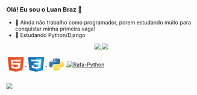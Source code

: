 ### Olá! Eu sou o Luan Braz 👋

- 🔭 Ainda não trabalho como programador, porem estudando muito para conquistar minha primeira vaga!
- 🐍 Estudando Python/Django

<div align="center">
  <a href="https://github.com/luanbrazz">
  <img height="180em" src="https://github-readme-stats.vercel.app/api?username=luanbrazz&show_icons=true&theme=dark&include_all_commits=true&count_private=true"/>
  <img height="180em" src="https://github-readme-stats.vercel.app/api/top-langs/?username=luanbrazz&layout=compact&langs_count=7&theme=dark"/>
</div>
  
  </div>
<div style="display: inline_block"><br>
  <img align="center" alt="Rafa-HTML" height="40" width="50" src="https://raw.githubusercontent.com/devicons/devicon/master/icons/html5/html5-original.svg">
  <img align="center" alt="Rafa-CSS" height="40" width="50" src="https://raw.githubusercontent.com/devicons/devicon/master/icons/css3/css3-original.svg">
  <img align="center" alt="Rafa-Python" height="40" width="50" src="https://raw.githubusercontent.com/devicons/devicon/master/icons/python/python-original.svg">
  <img align="center" alt="Rafa-Python" height="40" width="50" src = "https://cdn.jsdelivr.net/gh/devicons/devicon/icons/adonisjs/adonisjs-original.svg">
 </div>
  
##  
<div>  
  <a href="https://www.linkedin.com/in/luanbraz/" target="_blank"><img src="https://img.shields.io/badge/-LinkedIn-%230077B5?style=for-the-badge&logo=linkedin&logoColor=white" target="_blank"></a>   
  
  
</div>   
